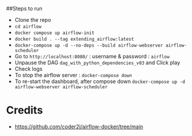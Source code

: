 ##Steps to run

- Clone the repo
- `cd airflow`
- `docker compose up airflow-init`
- `docker build . --tag extending_airflow:latest`
- `docker-compose up -d --no-deps --build airflow-webserver airflow-scheduler`
- Go to `http://localhost:8080/`  : username & password : `airflow`
- Unpause the DAG `dag_with_python_dependencies_v03` and Click play
- Check logs
- To stop the airflow server : `docker-compose down`
- To re-start the dashboard, after compose down `docker-compose up -d airflow-webserver airflow-scheduler`


# Credits
- https://github.com/coder2j/airflow-docker/tree/main